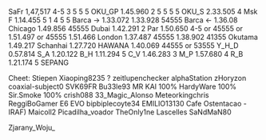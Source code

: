 SaFr     1,47,517 4-5 3 5 5 5
OKU_GP   1.45.960 2 5 5 5 5
OKU_S    2.33.505 4
Msk F    1.14.455 5 1 4 5 5
Barca -> 1.33.072  1.33.928 54555
Barca <- 1.36.08
Chicago  1.49.856  45555
Dubai    1.42.291  2
Par      1.50.650  4-5  or 45555 or 1.51.497 or 45555 1.51.466
London   1.37.487  45555  1.38.902  41355
Okutama  1.49.217
Schanhai 1.27.720
HAWANA   1.40.069 44555 or 53555
Y_H_D      0.57.814
S_A      1.20.122
B_H      1.11.294 5
C_V      1.46.283 3
M_P      1.57.680 4
R_B      1.21.174 5
SEPANG 


Cheet:
Stiepen
Xiaoping8235 ?
zeitlupenchecker
alphaStation
zHoryzon
coaxial-subject0
SVK69FR
Bu33le93
MR KAI 100%
HardyWare 100%
Sir.Smoke 100%
crish088
33_Magic_Alonso
Meteorkingchris
ReggiBoGamer
E6 EVO
bipbiplecoyte34
EMILIO13130
Cafe Ostentacao -
IRAF) Maicoll2
Picadilha_voador
TheOnly1ne
Lascelles
SaNdMaN80

Zjarany_Woju_